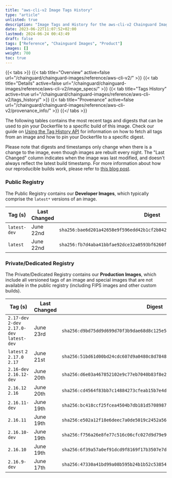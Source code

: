 ```yaml
---
title: "aws-cli-v2 Image Tags History"
type: "article"
unlisted: true
description: "Image Tags and History for the aws-cli-v2 Chainguard Image"
date: 2023-06-22T11:07:52+02:00
lastmod: 2024-06-24 00:43:49
draft: false
tags: ["Reference", "Chainguard Images", "Product"]
images: []
weight: 700
toc: true
---
```


{{< tabs >}}
{{< tab title="Overview" active=false url="/chainguard/chainguard-images/reference/aws-cli-v2/" >}}
{{< tab title="Details" active=false url="/chainguard/chainguard-images/reference/aws-cli-v2/image_specs/" >}}
{{< tab title="Tags History" active=true url="/chainguard/chainguard-images/reference/aws-cli-v2/tags_history/" >}}
{{< tab title="Provenance" active=false url="/chainguard/chainguard-images/reference/aws-cli-v2/provenance_info/" >}}
{{</ tabs >}}

The following tables contains the most recent tags and digests that can be used to pin your Dockerfile to a specific build of this image. Check our guide on [Using the Tag History API](/chainguard/chainguard-images/using-the-tag-history-api/) for information on how to fetch all tags from an image and how to pin your Dockerfile to a specific digest.

Please note that digests and timestamps only change when there is a change to the image, even though images are rebuilt every night. The "Last Changed" column indicates when the image was last modified, and doesn't always reflect the latest build timestamp. For more information about how our reproducible builds work, please refer to [this blog post](https://www.chainguard.dev/unchained/reproducing-chainguards-reproducible-image-builds).

### Public Registry
The Public Registry contains our **Developer Images**, which typically comprise the `latest*` versions of an image.

| Tag (s)       | Last Changed | Digest                                                                    |
|---------------|--------------|---------------------------------------------------------------------------|
|  `latest-dev` | June 22nd    | `sha256:bae6d201a42658e9f596edd42b1cf2b8428ff52ace1c16c6360114a003925be8` |
|  `latest`     | June 22nd    | `sha256:fb7d4aba41bbfae92dce32a0593bf6260ffd186e397187f5a4b503a255b4ce24` |


### Private/Dedicated Registry
The Private/Dedicated Registry contains our **Production Images**, which include all versioned tags of an image and special images that are not available in the public registry (including FIPS images and other custom builds).

| Tag (s)                                       | Last Changed | Digest                                                                    |
|-----------------------------------------------|--------------|---------------------------------------------------------------------------|
|  `2.17-dev` `2-dev` `2.17.0-dev` `latest-dev` | June 23rd    | `sha256:d9bd75dd9d699d70f3b9dae68d8c125e5348dc88d05ef7ba2e16be0161f0a17c` |
|  `latest` `2` `2.17.0` `2.17`                 | June 21st    | `sha256:51bd61d00bd24cdc607d9a0480c8d78485f50b867aaa600370b53fbfb9bb695f` |
|  `2.16-dev` `2.16.12-dev`                     | June 20th    | `sha256:d6e03a467852102e9c77eb7040b83f8e22adb61037713085489e3bbe4cbc8621` |
|  `2.16.12` `2.16`                             | June 20th    | `sha256:cd4564f83bb7c14884273cfeab15b7e4dec6f760059b62ad362012c8e4026530` |
|  `2.16.11-dev`                                | June 19th    | `sha256:bc418ccf25fcea4504b7db181d5708987d65877e92e7a8364efc9a9a367c92ca` |
|  `2.16.11`                                    | June 19th    | `sha256:e502a12f18e6deec7a0de5019c2452a5660bd7068ef5f2ec743aae3978317908` |
|  `2.16.10-dev`                                | June 19th    | `sha256:f756a26e8fe77c516c06cfc027d9d79e9afa5ec27924b7136fab6151317291f0` |
|  `2.16.10`                                    | June 19th    | `sha256:6f39a57a0ef91dcd9f8169f17b3507e7dc8fb1a542bf117a7d88fa28006345ca` |
|  `2.16.9-dev`                                 | June 17th    | `sha256:47330a41bd99a08b595b24b1b52c53854965d66d1d0ffb010413506f5c9bfc83` |

